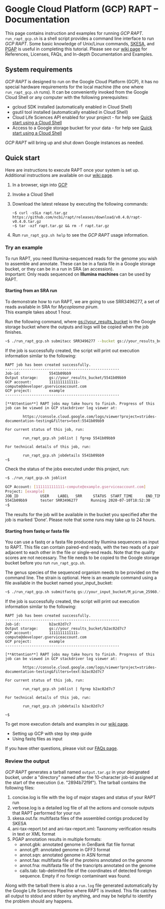 # Google Cloud Platform (GCP) RAPT – Documentation

This page contains instruction and examples for running *GCP RAPT*. `run_rapt_gcp.sh` is a shell script provides a command line interface to run *GCP RAPT*. Some basic knowledge of Unix/Linux commands, [SKESA](https://github.com/ncbi/SKESA), and [PGAP](https://github.com/ncbi/pgap) is useful in completing this tutorial.
Please see our [wiki page](https://github.com/ncbi/rapt/wiki) for References, Licenses, FAQs, and In-depth Documentation and Examples. 


## System requirements
*GCP RAPT* is designed to run on the Google Cloud Platform (GCP), it has no special hardware requirements for the local machine (the one where `run_rapt_gcp.sh` runs). It can be conveniently invoked from the Google Cloud Shell or any computer with the following prerequisites:
- gcloud SDK installed (automatically enabled in Cloud Shell)
- gsutil tool installed (automatically enabled in Cloud Shell)
- Cloud Life Sciences API enabled for your project - for help see [Quick start using a Cloud Shell](https://github.com/ncbi/rapt/wiki/GCP%20RAPT%20In-depth%20Documentation%20and%20Examples.md)
- Access to a Google storage bucket for your data - for help see [Quick start using a Cloud Shell](https://github.com/ncbi/rapt/wiki/GCP%20RAPT%20In-depth%20Documentation%20and%20Examples.md)

*GCP RAPT* will bring up and shut down Google instances as needed.<br>

## Quick start
Here are instructions to execute RAPT once your system is set up. Additional instructions are available on our [wiki page](wiki/GCP%20RAPT%20In-depth%20Documentation%20and%20Examples.md). 
1.	In a browser, sign into [GCP](https://console.cloud.google.com/)
2.  Invoke a Cloud Shell
3.	Download the latest release by executing the following commands:

    ```
    ~$ curl -sSLo rapt.tar.gz https://github.com/ncbi/rapt/releases/download/v0.4.0/rapt-v0.4.0.tar.gz
    ~$ tar -xzf rapt.tar.gz && rm -f rapt.tar.gz
    ```
4.	Run `run_rapt_gcp.sh help` to see the *GCP RAPT* usage information.

### Try an example
To run RAPT, you need Illumina-sequenced reads for the genome you wish to assemble and annotate. These can be in a fasta file in a Google storage bucket, or they can be in a run in SRA (an accession).<br>
Important: Only reads sequenced on **Illumina machines** can be used by RAPT. 

#### Starting from an SRA run<br>
To demonstrate how to run RAPT, we are going to use SRR3496277, a set of reads available in SRA for *Mycoplasma pirum*.<br>
This example takes about 1 hour.

Run the following command, where [gs://your_results_bucket](https://cloud.google.com/storage/docs/creating-buckets) is the Google storage bucket where the outputs and logs will be copied when the job finishes.

```bash
~$ ./run_rapt_gcp.sh submitacc SRR3496277 --bucket gs://your_results_bucket<br>
```


If the job is successfully created, the script will print out execution information similar to the following:
```
RAPT job has been created successfully.
----------------------------------------------------
Job-id:             5541b09bb9
Output storage:     gs://your_results_bucket/5541b09bb9
GCP account:        1111111111111-compute@developer.gserviceaccount.com
GCP project:        example
----------------------------------------------------

[**Attention**] RAPT jobs may take hours to finish. Progress of this job can be viewed in GCP stackdriver log viewer at:

        https://console.cloud.google.com/logs/viewer?project=strides-documentation-testing&filters=text:5541b09bb9

For current status of this job, run:

        run_rapt_gcp.sh joblist | fgrep 5541b09bb9

For technical details of this job, run:

        run_rapt_gcp.sh jobdetails 5541b09bb9
~$ 
```


Check the status of the jobs executed under this project, run:
```bash
~$ ./run_rapt_gcp.sh joblist

GCP Account: [1111111111111-compute@example.gserviceaccount.com]
Project: [example]
JOB_ID          USER    LABEL   SRR     STATUS  START_TIME      END_TIME        OUTPUT_URI
5541b09bb9      tester SRR3496277      Running 2020-07-10T18:52:30     gs://your_results_bucket/2565f37562
~$ 
```


The results for the job will be available in the bucket you specified after the job is marked 'Done'. Please note that some runs may take up to 24 hours.

#### Starting from fastq or fasta file<br>
You can use a fastq or a fasta file produced by Illumina sequencers as input to RAPT. This file can contain paired-end reads, with the two reads of a pair adjacent to each other in the file or single-end reads. Note that the quality scores are not necessary. The file needs to be copied to the Google storage bucket before you run `run_rapt_gcp.sh`.

The genus species of the sequenced organism needs to be provided on the command line. The strain is optional.
Here is an example command using a file available in the bucket named your_input_bucket:

```bash
~$ ./run_rapt_gcp.sh submitfastq gs://your_input_bucket/M_pirum_25960.fastq -b gs://your_results_bucket --label M_pirum_25960 --organism "Mycoplasma pirum" --strain "ATCC 25960"
```


If the job is successfully created, the script will print out execution information similar to the following:

```
RAPT job has been created successfully.
----------------------------------------------------
Job-id:             b2ac02d7c7
Output storage:     gs://your_results_bucket/b2ac02d7c7
GCP account:        1111111111111-compute@developer.gserviceaccount.com
GCP project:        example
----------------------------------------------------

[**Attention**] RAPT jobs may take hours to finish. Progress of this job can be viewed in GCP stackdriver log viewer at:

        https://console.cloud.google.com/logs/viewer?project=strides-documentation-testing&filters=text:b2ac02d7c7

For current status of this job, run:

        run_rapt_gcp.sh joblist | fgrep b2ac02d7c7

For technical details of this job, run:

        run_rapt_gcp.sh jobdetails b2ac02d7c7

~$ 
```


To get more execution details and examples in our [wiki page](https://github.com/ncbi/rapt/wiki/GCP%20RAPT%20In-depth%20Documentation%20and%20Examples.md). 
- Setting up GCP with step by step guide
- Using fastq files as input

If you have other questions, please visit our [FAQs page](https://github.com/ncbi/rapt/wiki/FAQ.md).

### Review the output
*GCP RAPT* generates a tarball named `output.tar.gz` in your designated bucket, under a "directory" named after the 10-character job-id assigned at the start of the execution (i.e. "2894b72f9f"). The tarball contains the following files:
1. concise.log is file with the log of major stages and status of your RAPT run<br>
2. verbose.log is a detailed log file of all the actions and console outputs that RAPT performed for your run<br>
3. skesa.out.fa: multifasta files of the assembled contigs produced by SKESA<br>
4. ani-tax-report.txt and ani-tax-report.xml: Taxonomy verification results in text or XML format<br>
5. PGAP annotation results in multiple formats:<br>
   * annot.gbk: annotated genome in GenBank flat file format<br>
   * annot.gff: annotated genome in GFF3 format<br>
   * annot.sqn: annotated genome in ASN format<br>
   * annot.faa: multifasta file of the proteins annotated on the genome<br>
   * annot.fna: multifasta file of the trancripts annotated on the genome<br>
   * calls.tab: tab-delimited file of the coordinates of detected foreign sequence. Empty if no foreign contaminant was found.

Along with the tarball there is also a `run.log` file generated automatically by the Google Life Sciences Pipeline where RAPT is invoked. This file catches all output to stdout and stderr by anything, and may be helpful to identify the problem should any happens.



